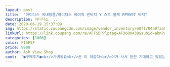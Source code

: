 ```yaml
---
layout: post 
title:  "아디다스 국내정품/아디다스 베이직 반바지 Y 쇼트 블랙 FP9597 바지" 
description: 아디다스  ..
date: 2020-06-19 15:37:09 
img: https://static.coupangcdn.com/image/vendor_inventory/e0f1/04a9faa9cb5f5b4b7b87f290c62e0dbfe343ab1532ac197c84ca8aa5ae1e.jpg 
linkUrl: https://link.coupang.com/re/AFFSDP?lptag=AF3600438&subid=ahnPublicAsk&pageKey=1133404518&itemId=2102488705&vendorItemId=70101359580&traceid=V0-113-624a503563e29c8c 
categories: [1006] 
color: F15F5F 
price: 9900 
author: Ask View Shop 
cont:  "●구매후기●<br/>가벼워요<br/>돈 이 아깝다<br/>이거 사서 완전 기대하고 있었는데 원래 오기로 한 날보다 하루 늦었어요 ㅠㅠ 그래도 오고서 엄청 신나서 입어보니까 기분이 확풀렸어용 저한테는 조금 크지만 허리 좀 접으면 완정 이쁘더라고용 !<br/>" 
---
```

